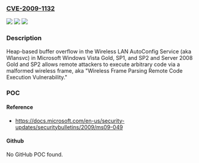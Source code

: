 ### [CVE-2009-1132](https://cve.mitre.org/cgi-bin/cvename.cgi?name=CVE-2009-1132)
![](https://img.shields.io/static/v1?label=Product&message=n%2Fa&color=blue)
![](https://img.shields.io/static/v1?label=Version&message=n%2Fa&color=blue)
![](https://img.shields.io/static/v1?label=Vulnerability&message=n%2Fa&color=brighgreen)

### Description

Heap-based buffer overflow in the Wireless LAN AutoConfig Service (aka Wlansvc) in Microsoft Windows Vista Gold, SP1, and SP2 and Server 2008 Gold and SP2 allows remote attackers to execute arbitrary code via a malformed wireless frame, aka "Wireless Frame Parsing Remote Code Execution Vulnerability."

### POC

#### Reference
- https://docs.microsoft.com/en-us/security-updates/securitybulletins/2009/ms09-049

#### Github
No GitHub POC found.

